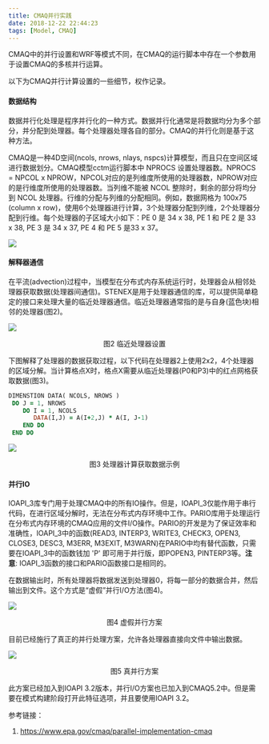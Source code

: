 ```yaml
---
title: CMAQ并行实践
date: 2018-12-22 22:44:23
tags: [Model, CMAQ]
---
```




CMAQ中的并行设置和WRF等模式不同，在CMAQ的运行脚本中存在一个参数用于设置CMAQ的多核并行运算。



以下为CMAQ并行计算设置的一些细节，权作记录。



#### 数据结构

数据并行化处理是程序并行化的一种方式。数据并行化通常是将数据均分为多个部分，并分配到处理器。每个处理器处理各自的部分。CMAQ的并行化则是基于这种方法。



CMAQ是一种4D空间(ncols, nrows, nlays, nspcs)计算模型，而且只在空间区域进行数据划分。CMAQ模型cctm运行脚本中 NPROCS 设置处理器数。NPROCS = NPCOL x NPROW，NPCOL对应的是列维度所使用的处理器数，NPROW对应的是行维度所使用的处理器数。当列维不能被 NCOL 整除时，剩余的部分将均分到 NCOL 处理器。行维的分配与列维的分配相同。例如，数据网格为 100x75 (column x row)，使用6个处理器进行计算，3个处理器分配到列维，2个处理器分配到行维。每个处理器的子区域大小如下：PE 0 是 34 x 38, PE 1 和 PE 2 是 33 x 38, PE 3 是 34 x 37, PE 4 和 PE 5 是33 x 37。



![](https://ws4.sinaimg.cn/large/006tNbRwgy1fyfxmsfvq1j306v069dfl.jpg)



#### 解释器通信

在平流(advection)过程中，当模型在分布式内存系统运行时，处理器会从相邻处理器获取数据(处理器间通信)。STENEX是用于处理器通信的库，可以提供简单稳定的接口来处理大量的临近处理器通信。临近处理器通常指的是与自身(蓝色块)相邻的处理器(图2)。

![](https://ws3.sinaimg.cn/large/006tNbRwgy1fygg0rwpabj306b06b0sh.jpg)

<center>图2 临近处理器设置</center>

下图解释了处理器的数据获取过程，以下代码在处理器2上使用2x2，4个处理器的区域分解。当计算格点X时，格点X需要从临近处理器(P0和P3)中的红点网格获取数据(图3)。



```fortran
DIMENSTION DATA( NCOLS, NROWS )
 DO J = 1, NROWS
    DO I = 1, NCOLS
       DATA(I,J) = A(I+2,J) * A(I, J-1)
    END DO
 END DO
```

![](https://ws2.sinaimg.cn/large/006tNbRwgy1fyggkhqrrdj30ap08jgld.jpg)

<center>图3 处理器计算获取数据示例</center>



#### 并行IO

IOAPI_3库专门用于处理CMAQ中的所有IO操作。但是，IOAPI_3仅能作用于串行代码，在进行区域分解时，无法在分布式内存环境中工作。PARIO库用于处理运行在分布式内存环境的CMAQ应用的文件I/O操作。PARIO的开发是为了保证效率和准确性，IOAPI_3中的函数(READ3, INTERP3, WRITE3, CHECK3, OPEN3, CLOSE3, DESC3, M3ERR, M3EXIT, M3WARN)在PARIO中均有替代函数，只需要在IOAPI_3中的函数钱加 'P' 即可用于并行版，即POPEN3, PINTERP3等。**注意**: IOAPI_3函数的接口和PARIO函数接口是相同的。



在数据输出时，所有处理器将数据发送到处理器0，将每一部分的数据合并，然后输出到文件。这个方式是“虚假”并行I/O方法(图4)。

![](https://ws4.sinaimg.cn/large/006tNbRwgy1fyghhfnl8bj30bd0af3yb.jpg)

<center>图4 虚假并行方案</center>

目前已经施行了真正的并行处理方案，允许各处理器直接向文件中输出数据。

![](https://ws2.sinaimg.cn/large/006tNbRwgy1fyghmj7mrnj30a40af3yb.jpg)

<center>图5 真并行方案</center>

此方案已经加入到IOAPI 3.2版本，并行I/O方案也已加入到CMAQ5.2中。但是需要在模式构建阶段打开此特征选项，并且要使用IOAPI 3.2。





参考链接：

1. https://www.epa.gov/cmaq/parallel-implementation-cmaq

